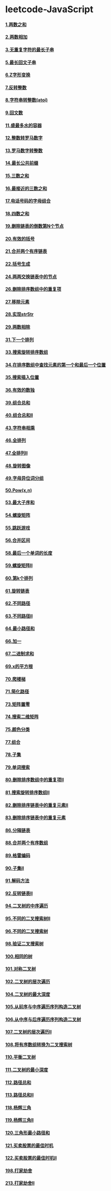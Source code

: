 # leetcode-JavaScript
#### [1.两数之和](./leetcode/1.两数之和.js)</br>
#### [2.两数相加](./leetcode/2.两数相加.js)</br>
#### [3.无重复字符的最长子串](./leetcode/3.无重复字符的最长子串.js)</br>
#### [5.最长回文子串](./leetcode/5.最长回文子串.js)</br>
#### [6.Z字形变换](./leetcode/6.Z字形变换.js)</br>
#### [7.反转整数](./leetcode/7.反转整数.js)</br>
#### [8.字符串转整数(atoi)](./leetcode/8.字符串转整数(atoi).js)</br>
#### [9.回文数](./leetcode/9.回文数.js)</br>
#### [11.盛最多水的容器](./leetcode/11.盛最多水的容器.js)</br>
#### [12.整数转罗马数字](./leetcode/12.整数转罗马数字.js)</br>
#### [13.罗马数字转整数](./leetcode/13.罗马数字转整数.js)</br>
#### [14.最长公共前缀](./leetcode/14.最长公共前缀.js)</br>
#### [15.三数之和](./leetcode/15.三数之和.js)</br>
#### [16.最接近的三数之和](./leetcode/16.最接近的三数之和.js)</br>
#### [17.电话号码的字母组合](./leetcode/17.电话号码的字母组合.js)</br>
#### [18.四数之和](./leetcode/18.四数之和.js)</br>
#### [19.删除链表的倒数第N个节点](./leetcode/19.删除链表的倒数第N个节点.js)</br>
#### [20.有效的括号](./leetcode/20.有效的括号.js)</br>
#### [21.合并两个有序链表](./leetcode/21.合并两个有序链表.js)</br>
#### [22.括号生成](./leetcode/22.括号生成.js)</br>
#### [24.两两交换链表中的节点](./leetcode/24.两两交换链表中的节点.js)</br>
#### [26.删除排序数组中的重复项](./leetcode/26.删除排序数组中的重复项.js)</br>
#### [27.移除元素](./leetcode/27.移除元素.js)</br>
#### [28.实现strStr](./leetcode/28.实现strStr.js)</br>
#### [29.两数相除](./leetcode/29.两数相除.js)</br>
#### [31.下一个排列](./leetcode/31.下一个排列.js)</br>
#### [33.搜索旋转排序数组](./leetcode/33.搜索旋转排序数组.js)</br>
#### [34.在排序数组中查找元素的第一个和最后一个位置](./leetcode/34.在排序数组中查找元素的第一个和最后一个位置.js)</br>
#### [35.搜索插入位置](./leetcode/35.搜索插入位置.js)</br>
#### [36.有效的数独](./leetcode/36.有效的数独.js)</br>
#### [39.组合总和](./leetcode/39.组合总和.js)</br>
#### [40.组合总和II](./leetcode/40.组合总和II.js)</br>
#### [43.字符串相乘](./leetcode/43.字符串相乘.js)</br>
#### [46.全排列](./leetcode/46.全排列.js)</br>
#### [47.全排列II](./leetcode/47.全排列II.js)</br>
#### [48.旋转图像](./leetcode/48.旋转图像.js)</br>
#### [49.字母异位词分组](./leetcode/49.字母异位词分组.js)</br>
#### [50.Pow(x,n)](./leetcode/50.Pow(x,n).js)</br>
#### [53.最大子序和](./leetcode/53.最大子序和.js)</br>
#### [54.螺旋矩阵](./leetcode/54.螺旋矩阵.js)</br>
#### [55.跳跃游戏](./leetcode/55.跳跃游戏.js)</br>
#### [56.合并区间](./leetcode/56.合并区间.js)</br>
#### [58.最后一个单词的长度](./leetcode/58.最后一个单词的长度.js)</br>
#### [59.螺旋矩阵II](./leetcode/59.螺旋矩阵II.js)</br>
#### [60.第k个排列](./leetcode/60.第k个排列.js)</br>
#### [61.旋转链表](./leetcode/61.旋转链表.js)</br>
#### [62.不同路径](./leetcode/62.不同路径.js)</br>
#### [63.不同路径II](./leetcode/63.不同路径II.js)</br>
#### [64.最小路径和](./leetcode/64.最小路径和.js)</br>
#### [66.加一](./leetcode/66.加一.js)</br>
#### [67.二进制求和](./leetcode/67.二进制求和.js)</br>
#### [69.x的平方根](./leetcode/69.x的平方根.js)</br>
#### [70.爬楼梯](./leetcode/70.爬楼梯.js)</br>
#### [71.简化路径](./leetcode/71.简化路径.js)</br>
#### [73.矩阵置零](./leetcode/73.矩阵置零.js)</br>
#### [74.搜索二维矩阵](./leetcode/74.搜索二维矩阵.js)</br>
#### [75.颜色分类](./leetcode/75.颜色分类.js)</br>
#### [77.组合](./leetcode/77.组合.js)</br>
#### [78.子集](./leetcode/78.子集.js)</br>
#### [79.单词搜索](./leetcode/79.单词搜索.js)</br>
#### [80.删除排序数组中的重复项II](./leetcode/80.删除排序数组中的重复项II.js)</br>
#### [81.搜索旋转排序数组II](./leetcode/81.搜索旋转排序数组II.js)</br>
#### [82.删除排序链表中的重复元素II](./leetcode/82.删除排序链表中的重复元素II.js)</br>
#### [83.删除排序链表中的重复元素](./leetcode/83.删除排序链表中的重复元素.js)</br>
#### [86.分隔链表](./leetcode/86.分隔链表.js)</br>
#### [88.合并两个有序数组](./leetcode/88.合并两个有序数组.js)</br>
#### [89.格雷编码](./leetcode/89.格雷编码.js)</br>
#### [90.子集II](./leetcode/90.子集II.js)</br>
#### [91.解码方法](./leetcode/91.解码方法.js)</br>
#### [92.反转链表II](./leetcode/92.反转链表II.js)</br>
#### [94.二叉树的中序遍历](./leetcode/94.二叉树的中序遍历.js)</br>
#### [95.不同的二叉搜索树II](./leetcode/95.不同的二叉搜索树II.js)</br>
#### [96.不同的二叉搜索树](./leetcode/96.不同的二叉搜索树.js)</br>
#### [98.验证二叉搜索树](./leetcode/98.验证二叉搜索树.js)</br>
#### [100.相同的树](./leetcode/100.相同的树.js)</br>
#### [101.对称二叉树](./leetcode/101.对称二叉树.js)</br>
#### [102.二叉树的层次遍历](./leetcode/102.二叉树的层次遍历.js)</br>
#### [104.二叉树的最大深度](./leetcode/104.二叉树的最大深度.js)</br>
#### [105.从前序与中序遍历序列构造二叉树](./leetcode/105.从前序与中序遍历序列构造二叉树.js)</br>
#### [106.从中序与后序遍历序列构造二叉树](./leetcode/106.从中序与后序遍历序列构造二叉树.js)</br>
#### [107.二叉树的层次遍历II](./leetcode/107.二叉树的层次遍历II.js)</br>
#### [108.将有序数组转换为二叉搜索树](./leetcode/108.将有序数组转换为二叉搜索树.js)</br>
#### [110.平衡二叉树](./leetcode/110.平衡二叉树.js)</br>
#### [111.二叉树的最小深度](./leetcode/111.二叉树的最小深度.js)</br>
#### [112.路径总和](./leetcode/112.路径总和.js)</br>
#### [113.路径总和II](./leetcode/113.路径总和II.js)</br>
#### [118.杨辉三角](./leetcode/118.杨辉三角.js)</br>
#### [119.杨辉三角II](./leetcode/119.杨辉三角II.js)</br>
#### [120.三角形最小路径和](./leetcode/120.三角形最小路径和.js)</br>
#### [121.买卖股票的最佳时机](./leetcode/121.买卖股票的最佳时机.js)</br>
#### [122.买卖股票的最佳时机II](./leetcode/122.买卖股票的最佳时机II.js)</br>
#### [198.打家劫舍](./leetcode/198.打家劫舍.js)</br>
#### [213.打家劫舍II](./leetcode/213.打家劫舍II.js)</br>

